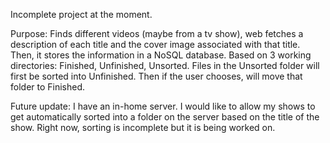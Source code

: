 Incomplete project at the moment. 

Purpose: Finds different videos (maybe from a tv show), web fetches a description of each title and the cover image associated with that title. Then, it stores the information in a NoSQL database. Based on 3 working directories: Finished, Unfinished, Unsorted. Files in the Unsorted folder will first be sorted into Unfinished. Then if the user chooses, will move that folder to Finished.

Future update: I have an in-home server. I would like to allow my shows to get automatically sorted into a folder on the server based on the title of the show. Right now, sorting is incomplete but it is being worked on.
